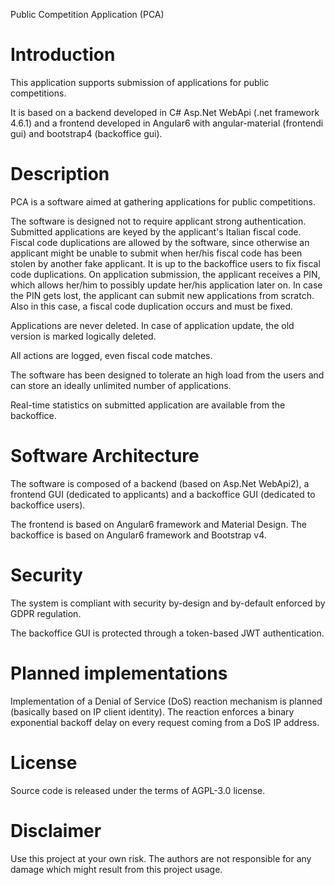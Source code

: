 Public Competition Application (PCA)

# Introduction

This application supports submission of applications for public competitions.

It is based on a backend developed in C# Asp.Net WebApi (.net framework 4.6.1) and a frontend developed in Angular6 with angular-material (frontendi gui) and    bootstrap4 (backoffice gui).

# Description

PCA is a software aimed at gathering applications for public competitions.

The software is designed not to require applicant strong authentication. Submitted applications are keyed by the applicant's Italian fiscal code. Fiscal code duplications are allowed by the software, since otherwise an applicant might be unable to submit when her/his fiscal code has been stolen by another fake applicant. It is up to the backoffice users to fix fiscal code duplications. On application submission, the applicant receives a PIN, which allows her/him to possibly update her/his application later on. In case the PIN gets lost, the applicant can submit new applications from scratch. Also in this case, a fiscal code duplication occurs and must be fixed.

Applications are never deleted. In case of application update, the old version is marked logically deleted.

All actions are logged, even fiscal code matches.

The software has been designed to tolerate an high load from the users and can store an ideally unlimited number of applications.

Real-time statistics on submitted application are available from the backoffice.

# Software Architecture

The software is composed of a backend (based on Asp.Net WebApi2), a frontend GUI (dedicated to applicants) and a backoffice GUI (dedicated to backoffice users). 

The frontend is based on Angular6 framework and Material Design. The backoffice is based on Angular6 framework and Bootstrap v4.

# Security

The system is compliant with security by-design and by-default enforced by GDPR regulation.

The backoffice GUI is protected through a token-based JWT authentication.

# Planned implementations

Implementation of a Denial of Service (DoS) reaction mechanism is planned (basically based on IP client identity). The reaction enforces a binary exponential backoff delay on every request coming from a DoS IP address.

# License

Source code is released under the terms of AGPL-3.0 license.

# Disclaimer

Use this project at your own risk. The authors are not responsible for any damage which might result from this project usage.